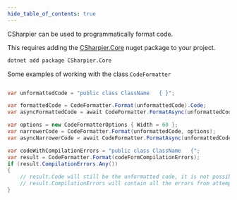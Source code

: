 ```yaml
---
hide_table_of_contents: true
---
```


CSharpier can be used to programmatically format code.

This requires adding the [CSharpier.Core](https://www.nuget.org/packages/CSharpier.Core/) nuget package to your project.
```bash
dotnet add package CSharpier.Core
```

Some examples of working with the class `CodeFormatter`

```csharp

var unformattedCode = "public class ClassName   { }";

var formattedCode = CodeFormatter.Format(unformattedCode).Code;
var asyncFormattedCode = await CodeFormatter.FormatAsync(unformattedCode).Code;

var options = new CodeFormatterOptions { Width = 60 };
var narrowerCode = CodeFormatter.Format(unformattedCode, options);
var asyncNarrowerCode = await CodeFormatter.FormatAsync(unformattedCode, options);

var codeWithCompilationErrors = "public class ClassName   {";
var result = CodeFormatter.Format(codeFormCompilationErrors);
if (result.CompilationErrors.Any())
{
    // result.Code will still be the unformatted code, it is not possible to format code that can't compile
    // result.CompilationErrors will contain all the errors from attempting to compile the code
}

```
